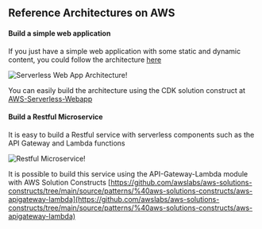 ## Reference Architectures on AWS

#### Build a simple web application 

If you just have a simple web application with some static and dynamic content, you could follow the architecture [here](https://docs.aws.amazon.com/wellarchitected/latest/serverless-applications-lens/web-application.html)  


![Serverless Web App Architecture!](https://docs.aws.amazon.com/wellarchitected/latest/serverless-applications-lens/images/image7.png "Serverless Web App Architecture")

You can easily build the architecture using the CDK solution construct at [AWS-Serverless-Webapp](https://github.com/awslabs/aws-solutions-constructs/tree/main/source/use_cases/aws-serverless-web-app)

#### Build a Restful Microservice

It is easy to build a Restful service with serverless components such as the API Gateway and Lambda functions

![Restful Microservice!](https://docs.aws.amazon.com/wellarchitected/latest/serverless-applications-lens/images/image2.png "Restful Microservice")


It is possible to build this service using the API-Gateway-Lambda module with AWS Solution Constructs [https://github.com/awslabs/aws-solutions-constructs/tree/main/source/patterns/%40aws-solutions-constructs/aws-apigateway-lambda](https://github.com/awslabs/aws-solutions-constructs/tree/main/source/patterns/%40aws-solutions-constructs/aws-apigateway-lambda)